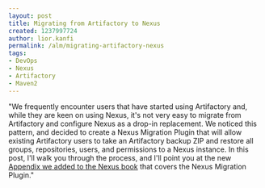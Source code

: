 ```yaml
---
layout: post
title: Migrating from Artifactory to Nexus
created: 1237997724
author: lior.kanfi
permalink: /alm/migrating-artifactory-nexus
tags:
- DevOps
- Nexus
- Artifactory
- Maven2
---
```

<p>&quot;We frequently encounter users that have started using Artifactory and, while they are keen on using Nexus, it's not very easy to migrate from Artifactory and configure Nexus as a drop-in replacement. We noticed this pattern, and decided to create a Nexus Migration Plugin that will allow existing Artifactory users to take an Artifactory backup ZIP and restore all groups, repositories, users, and permissions to a Nexus instance. In this post, I'll walk you through the process, and I'll point you at the new <a href="http://www.sonatype.com/books/nexus-book/reference/artifactory.html">Appendix we added to the Nexus book</a> that covers the Nexus Migration Plugin.&quot;</p>
